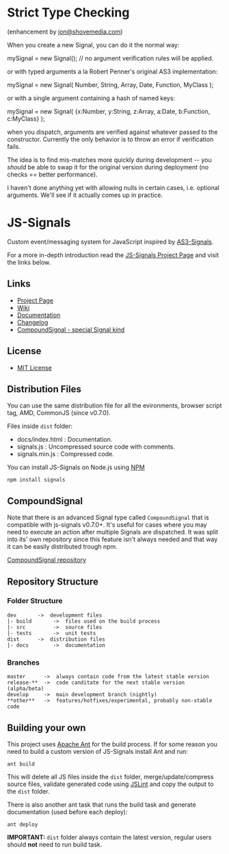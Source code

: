 # Strict Type Checking #
(enhancement by jon@shovemedia.com)

When you create a new Signal, you can do it the normal way:

mySignal = new Signal(); // no argument verification rules will be applied.

or with typed arguments a la Robert Penner's original AS3 implementation:

mySignal = new Signal( Number, String, Array, Date, Function, MyClass );

or with a single argument containing a hash of named keys:

mySignal = new Signal( {x:Number, y:String, z:Array, a:Date, b:Function, c:MyClass} );

when you dispatch, arguments are verified against whatever passed to the constructor.
Currently the only behavior is to throw an error if verification fails.

The idea is to find mis-matches more quickly during development -- you *should* be
able to swap it for the original version during deployment (no checks == better performance).

I haven't done anything yet with allowing nulls in certain cases, i.e. optional arguments.
We'll see if it actually comes up in practice.


# JS-Signals #

Custom event/messaging system for JavaScript inspired by [AS3-Signals](https://github.com/robertpenner/as3-signals).

For a more in-depth introduction read the [JS-Signals Project Page](http://millermedeiros.github.com/js-signals/) and visit the links below.


## Links ##

 * [Project Page](http://millermedeiros.github.com/js-signals/)
 * [Wiki](http://github.com/millermedeiros/js-signals/wiki/)
 * [Documentation](http://millermedeiros.github.com/js-signals/docs)
 * [Changelog](http://github.com/millermedeiros/js-signals/blob/master/CHANGELOG.markdown)
 * [CompoundSignal - special Signal kind](https://github.com/millermedeiros/CompoundSignal)


## License ##

 * [MIT License](http://www.opensource.org/licenses/mit-license.php)


## Distribution Files ##

You can use the same distribution file for all the evironments, browser script
tag, AMD, CommonJS (since v0.7.0).

Files inside `dist` folder:

 * docs/index.html : Documentation.
 * signals.js : Uncompressed source code with comments.
 * signals.min.js : Compressed code.

You can install JS-Signals on Node.js using [NPM](http://npmjs.org/)

    npm install signals


## CompoundSignal

Note that there is an advanced Signal type called `CompoundSignal` that is
compatible with js-signals v0.7.0+. It's useful for cases where you may need to
execute an action after multiple Signals are dispatched. It was split into its'
own repository since this feature isn't always needed and that way it can be
easily distributed trough npm.

[CompoundSignal repository](https://github.com/millermedeiros/CompoundSignal)



## Repository Structure ##

### Folder Structure ###

    dev       ->  development files
    |- build       ->  files used on the build process
    |- src         ->  source files
    |- tests       ->  unit tests
    dist      ->  distribution files
    |- docs        ->  documentation

### Branches ###

    master      ->  always contain code from the latest stable version
    release-**  ->  code canditate for the next stable version (alpha/beta)
    develop     ->  main development branch (nightly)
    **other**   ->  features/hotfixes/experimental, probably non-stable code


## Building your own ##

This project uses [Apache Ant](http://ant.apache.org/) for the build process. If for some reason you need to build a custom version of JS-Signals install Ant and run:

    ant build

This will delete all JS files inside the `dist` folder, merge/update/compress source files, validate generated code using [JSLint](http://www.jslint.com/) and copy the output to the `dist` folder.

There is also another ant task that runs the build task and generate
documentation (used before each deploy):

    ant deploy

**IMPORTANT:** `dist` folder always contain the latest version, regular users should **not** need to run build task.
